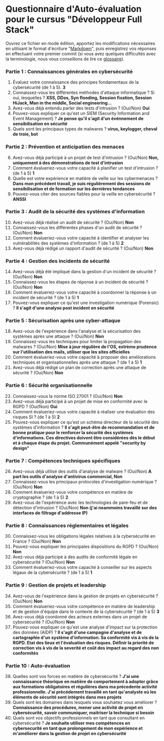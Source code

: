 
# Questionnaire d'Auto-évaluation pour le cursus "Développeur Full Stack"

Ouvrez ce fichier en mode édition, apportez les modifications nécessaires en utilisant le format d'écriture "[Markdown](https://docs.github.com/fr/get-started/writing-on-github/getting-started-with-writing-and-formatting-on-github/basic-writing-and-formatting-syntax)", 
puis enregistrez vos réponses en effectuant votre premier commit (si vous avez quelques difficultés avec la terminologie, nous vous conseillons de lire ce [glossaire](https://docs.github.com/fr/get-started/learning-about-github/github-glossary)).

### Partie 1 : Connaissances générales en cybersécurité

1. Évaluez votre connaissance des principes fondamentaux de la cybersécurité (de 1 à 5). 
    **3**
2. Connaissez-vous les différentes méthodes d'attaque informatique ? Si oui, lesquelles ?
    **XSS, DDos, Syn flooding, Session fixation, Session HiJack, Man in the middle, Social engineering...**
3. Avez-vous déjà entendu parler des tests d'intrusion ? (Oui/Non)
    **Oui**
4. Pouvez-vous expliquer ce qu'est un SIEM (Security Information and Event Management) ?
    **Je pense qu'il s'agit d'un événnement de sensibilisation en sécurité**
5. Quels sont les principaux types de malwares ?
    **virus, keylogger, cheval de troie, bot** 

### Partie 2 : Prévention et anticipation des menaces

6. Avez-vous déjà participé à un projet de test d'intrusion ? (Oui/Non)
   **Non, uniquement à des démonstrations de test d'intrusion**
7. Comment évalueriez-vous votre capacité à planifier un test d'intrusion ? (de 1 à 5)
    **1**
8. Quelle est votre expérience en matière de veille sur les cybermenaces ?
    **Dans mon précédent travail, je suis régulièrement des sessions de sensibilisation et de formation sur les dernières tendances**
9. Pouvez-vous citer des sources fiables pour la veille en cybersécurité ?
    **ANSSI**

### Partie 3 : Audit de la sécurité des systèmes d'information

10. Avez-vous déjà réalisé un audit de sécurité ? (Oui/Non)
    **Non**
11. Connaissez-vous les différentes phases d'un audit de sécurité ? (Oui/Non)
    **Non**
12. Comment évalueriez-vous votre capacité à identifier et analyser les vulnérabilités des systèmes d'information ? (de 1 à 5)
**2**
13. Avez-vous déjà rédigé un rapport d'audit de sécurité ? (Oui/Non)
    **Non**

### Partie 4 : Gestion des incidents de sécurité

14. Avez-vous déjà été impliqué dans la gestion d'un incident de sécurité ? (Oui/Non)
**Non**
15. Connaissez-vous les étapes de réponse à un incident de sécurité ? (Oui/Non)
**Non**
16. Comment évalueriez-vous votre capacité à coordonner la réponse à un incident de sécurité ? (de 1 à 5) **1**
17. Pouvez-vous expliquer ce qu'est une investigation numérique (Forensic) ?
**Il s'agit d'une analyse post incident en sécurité**

### Partie 5 : Sécurisation après une cyber-attaque

18. Avez-vous de l'expérience dans l'analyse et la sécurisation des systèmes après une attaque ? (Oui/Non) **Non**
19. Connaissez-vous les techniques pour limiter la propagation des malwares ? (Oui/Non)
**Mise à jour régulière de l'OS, extrème prudence sur l'utilisation des mails, utiliser que les sites officielles**
20. Comment évalueriez-vous votre capacité à proposer des améliorations techniques et organisationnelles après une attaque ? (de 1 à 5)
**1**
21. Avez-vous déjà rédigé un plan de correction après une attaque de sécurité ? (Oui/Non)
**Non**

### Partie 6 : Sécurité organisationnelle

22. Connaissez-vous la norme ISO 27001 ? (Oui/Non)
**Non**
23. Avez-vous déjà participé à un projet de mise en conformité avec le RGPD ? (Oui/Non)
**Oui**
24. Comment évalueriez-vous votre capacité à réaliser une évaluation des risques SI ? (de 1 à 5)
**2**
25. Pouvez-vous expliquer ce qu'est un schéma directeur de la sécurité des systèmes d'information ?
**Il s'agit peut-être de recommandation et de bonne pratique pour le renforcer la sécurité des systèmes d'informations. Ces directives doivent être considérées dès le début et à chaque étape du projet. Communément appelé "security by design"**

### Partie 7 : Compétences techniques spécifiques

26. Avez-vous déjà utilisé des outils d'analyse de malware ? (Oui/Non)
    **A part les outils d'analyse d'antivirus commercial, Non**
27. Connaissez-vous les principaux protocoles d'investigation numérique ? (Oui/Non)
**Non**
28. Comment évalueriez-vous votre compétence en matière de cryptographie ? (de 1 à 5)
**2**
29. Avez-vous de l'expérience avec les technologies de pare-feu et de détection d'intrusion ? (Oui/Non) **Non (j'ai neammoins travaillé sur des interfaces de filtrage d'addresse IP)**

### Partie 8 : Connaissances réglementaires et légales

30. Connaissez-vous les obligations légales relatives à la cybersécurité en France ? (Oui/Non)
**Non**
31. Pouvez-vous expliquer les principales dispositions du RGPD ? (Oui/Non)
**Non**
32. Avez-vous déjà participé à des audits de conformité légale en cybersécurité ? (Oui/Non)
**Non**
33. Comment évalueriez-vous votre capacité à conseiller sur les aspects légaux de la cybersécurité ? (de 1 à 5) **1**

### Partie 9 : Gestion de projets et leadership

34. Avez-vous de l'expérience dans la gestion de projets en cybersécurité ? (Oui/Non) **Non**
35. Comment évalueriez-vous votre compétence en matière de leadership et de gestion d'équipe dans le contexte de la cybersécurité ? (de 1 à 5) **3**
36. Avez-vous déjà coordonné des acteurs externes dans un projet de cybersécurité ? (Oui/Non)
**Non**
37. Pouvez-vous expliquer ce qu'est une analyse d'impact sur la protection des données (AIDP) ?
**Il s'agit d'une campagne d'analyse et de cartographie d'un système d'information. Sa conformité vis à vis de la RGPD. Etat des lieux et l'évaluation des risques. Définir la priorité de correction vis à vis de la severité et coût des impact au regard des non conformités**



### Partie 10 : Auto-évaluation

38. Quelles sont vos forces en matière de cybersécurité ?
    **J'ai une connaissance théorique en matière de comportement à adopter grâce aux formations obligatoires et régulières dans ma précedente activité professionnelle. J'ai précédement travaillé en tant qu'analyste où les éléments de sécurité sont intégrés dans mes projets**
39. Quels sont les domaines dans lesquels vous souhaitez vous améliorer ?
    **Connaissance des procédures, mener une activité de projet en cybersécurité, savoir communiquer, maitriser la technique si besoin**
40. Quels sont vos objectifs professionnels en tant que consultant en cybersécurité ?
    **Je souhaite utiliser mes compétences en cybersecurité en tant que prolongement de mon expérience et m'améliorer dans la gestion de projet en cybersécurité**
